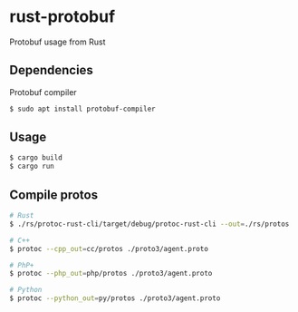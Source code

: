 # rust-protobuf

Protobuf usage from Rust



## Dependencies

Protobuf compiler

```bash	
$ sudo apt install protobuf-compiler
```

## Usage

```bash
$ cargo build
$ cargo run
```


## Compile protos

```bash	
# Rust
$ ./rs/protoc-rust-cli/target/debug/protoc-rust-cli --out=./rs/protos ./proto3/agent.proto

# C++
$ protoc --cpp_out=cc/protos ./proto3/agent.proto

# PhP+
$ protoc --php_out=php/protos ./proto3/agent.proto

# Python
$ protoc --python_out=py/protos ./proto3/agent.proto
```
